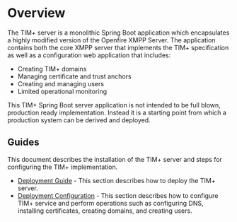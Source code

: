 # Overview

The TIM+ server is a monolithic Spring Boot application which encapsulates a highly modified version of the Openfire XMPP Server.  The application contains both the core XMPP server that implements the TIM+ specification as well as a configuration web application that includes:

* Creating TIM+ domains
* Managing certificate and trust anchors
* Creating and managing users
* Limited operational monitoring  

This TIM+ Spring Boot server application is not intended to be full blown, production ready implementation. Instead it is a starting point from which a production system can be derived and deployed.


## Guides

This document describes the installation of the TIM+ server and steps for configuring the TIM+ implementation. 

* [Deployment Guide](DepGuide) - This section describes how to deploy the TIM+ server.
* [Deployment Configuration](Configuration) - This section describes how to configure TIM+ service and perform operations such as configuring DNS, installing certificates, creating domains, and creating users.
